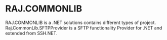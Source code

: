 ﻿RAJ.COMMONLIB
=======
RAJ.COMMONLIB is a .NET solutions contains different types of project.
Raj.CommonLib.SFTPProvider is a SFTP functionality Provider for .NET and extended from SSH.NET.
